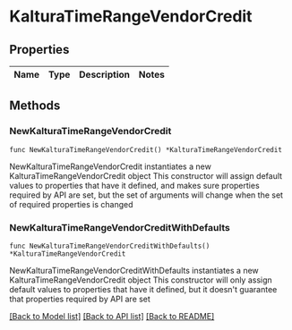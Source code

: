 # KalturaTimeRangeVendorCredit

## Properties

Name | Type | Description | Notes
------------ | ------------- | ------------- | -------------

## Methods

### NewKalturaTimeRangeVendorCredit

`func NewKalturaTimeRangeVendorCredit() *KalturaTimeRangeVendorCredit`

NewKalturaTimeRangeVendorCredit instantiates a new KalturaTimeRangeVendorCredit object
This constructor will assign default values to properties that have it defined,
and makes sure properties required by API are set, but the set of arguments
will change when the set of required properties is changed

### NewKalturaTimeRangeVendorCreditWithDefaults

`func NewKalturaTimeRangeVendorCreditWithDefaults() *KalturaTimeRangeVendorCredit`

NewKalturaTimeRangeVendorCreditWithDefaults instantiates a new KalturaTimeRangeVendorCredit object
This constructor will only assign default values to properties that have it defined,
but it doesn't guarantee that properties required by API are set


[[Back to Model list]](../README.md#documentation-for-models) [[Back to API list]](../README.md#documentation-for-api-endpoints) [[Back to README]](../README.md)


